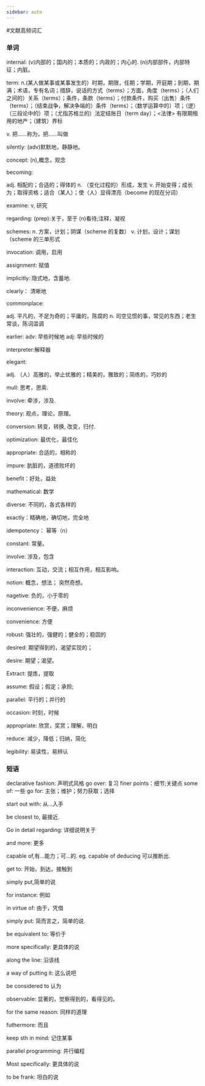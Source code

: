 ```yaml
---
sidebar: auto
---
```


#文献高频词汇

### 单词

internal: (v)内部的；国内的；本质的；内政的；内心的. (n)内部部件，内部特征；内脏。

term: n.(某人做某事或某事发生的）时期，期限，任期；学期，开庭期；到期，期满；术语，专有名词；措辞，说话的方式（terms）；方面，角度（terms）；（人们之间的）关系（terms）；条件，条款（terms）；付款条件，购买（出售）条件（terms）；（结束战争，解决争端的）条件（terms）；（数学运算中的）项；（逻）（三段论中的）项；（尤指苏格兰的）法定结账日（term day）；<法律> 有限期租用的地产；（建筑）界标

v. 把……称为，把……叫做

silently: (adv)默默地，静静地。

concept: (n),概念，观念

becoming:

adj. 相配的；合适的；得体的
n. （变化过程的）形成，发生
v. 开始变得；成长为；取得资格；适合（某人）；使（人）显得漂亮（become 的现在分词）

examine: v, 研究

regarding:
(prep):关于，至于
(n)看待;注释，凝视

schemes:
n. 方案，计划；阴谋（scheme 的复数）
v. 计划，设计；谋划（scheme 的三单形式

invocation: 调用，启用

assignment: 赋值

implicitly: 隐式地，含蓄地.

clearly： 清晰地

commonplace:

adj. 平凡的，不足为奇的；平庸的，陈腐的
n. 司空见惯的事，常见的东西；老生常谈，陈词滥调

earlier:
adv: 早些时候地
adj: 早些时候的

interpreter:解释器

elegant:

adj. （人）高雅的，举止优雅的；精美的，雅致的；简练的，巧妙的

mull: 思考，思索.

involve: 牵涉，涉及.

theory: 观点，理论，原理。

conversion: 转变，转换, 改变，归付.

optimization: 最优化，最佳化

appropriate: 合适的，相称的

impure: 肮脏的，道德败坏的

benefit：好处，益处

mathematical: 数学

diverse: 不同的，各式各样的

exactly：精确地，确切地，完全地

idempotency： 幂等（n）

constant: 常量。

involve: 涉及，包含

interaction: 互动，交流；相互作用，相互影响。

notion: 概念，想法； 突然奇想。

nagetive: 负的，小于零的

inconvenience: 不便，麻烦

convenience: 方便

robust: 强壮的，强健的；健全的；稳固的

desired: 期望得到的，渴望实现的；

desire: 期望；渴望。

Extract: 提炼，提取
            

assume: 假设；假定；承担;

parallel: 平行的；并行的

occasion: 时刻，时候

appropriate: 欣赏，奖赏；理解，明白

reduce: 减少，降低；归纳，简化

legibility: 易读性，易辨认

### 短语
declarative fashion: 声明式风格
go over: 复习
finer points：细节;关键点
some of: 一些
go for: 主张；维护；努力获取；选择

start out with: 从...入手

be closest to, 最接近.

Go in detail regarding: 详细说明关于

and more: 更多

capable of,有...能力；可...的. eg. capable of deducing 可以推断出.

get to: 开始，到达，接触到

simply put,简单的说

for instance: 例如

in virtue of: 由于，凭借

simply put: 简而言之，简单的说.

be equivalent to: 等价于

more specifically: 更具体的说

along the line: 沿该线

a way of putting it: 这么说吧

be considered to 认为

observable: 显著的，觉察得到的，看得见的。

for the same reason: 同样的道理

futhermore: 而且

keep sth in mind: 记住某事

parallel programming: 并行编程

Most specifically: 更具体的说

to be frank: 坦白的说
